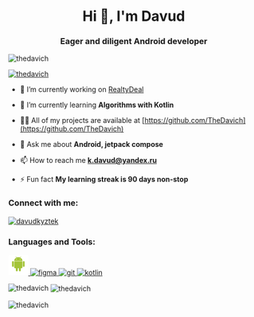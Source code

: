 <h1 align="center">Hi 👋, I'm Davud</h1>
<h3 align="center">Eager and diligent Android developer</h3>

<p align="left"> <img src="https://komarev.com/ghpvc/?username=thedavich&label=Profile%20views&color=0e75b6&style=flat" alt="thedavich" /> </p>

<p align="left"> <a href="https://github.com/ryo-ma/github-profile-trophy"><img src="https://github-profile-trophy.vercel.app/?username=thedavich" alt="thedavich" /></a> </p>

- 🔭 I’m currently working on [RealtyDeal](https://gitlab.com/realty-deal/reltydeal_android)

- 🌱 I’m currently learning **Algorithms with Kotlin**

- 👨‍💻 All of my projects are available at [https://github.com/TheDavich](https://github.com/TheDavich)

- 💬 Ask me about **Android, jetpack compose**

- 📫 How to reach me **k.davud@yandex.ru**

- ⚡ Fun fact **My learning streak is 90 days non-stop**

<h3 align="left">Connect with me:</h3>
<p align="left">
<a href="https://instagram.com/davudkyztek" target="blank"><img align="center" src="https://raw.githubusercontent.com/rahuldkjain/github-profile-readme-generator/master/src/images/icons/Social/instagram.svg" alt="davudkyztek" height="30" width="40" /></a>
</p>

<h3 align="left">Languages and Tools:</h3>
<p align="left"> <a href="https://developer.android.com" target="_blank" rel="noreferrer"> <img src="https://raw.githubusercontent.com/devicons/devicon/master/icons/android/android-original-wordmark.svg" alt="android" width="40" height="40"/> </a> <a href="https://www.figma.com/" target="_blank" rel="noreferrer"> <img src="https://www.vectorlogo.zone/logos/figma/figma-icon.svg" alt="figma" width="40" height="40"/> </a> <a href="https://git-scm.com/" target="_blank" rel="noreferrer"> <img src="https://www.vectorlogo.zone/logos/git-scm/git-scm-icon.svg" alt="git" width="40" height="40"/> </a> <a href="https://kotlinlang.org" target="_blank" rel="noreferrer"> <img src="https://www.vectorlogo.zone/logos/kotlinlang/kotlinlang-icon.svg" alt="kotlin" width="40" height="40"/> </a> </p>

<p><img align="left" src="https://github-readme-stats.vercel.app/api/top-langs?username=thedavich&show_icons=true&locale=en&layout=compact" alt="thedavich" /></p>

<p>&nbsp;<img align="center" src="https://github-readme-stats.vercel.app/api?username=thedavich&show_icons=true&locale=en" alt="thedavich" /></p>

<p><img align="center" src="https://github-readme-streak-stats.herokuapp.com/?user=thedavich&" alt="thedavich" /></p>
